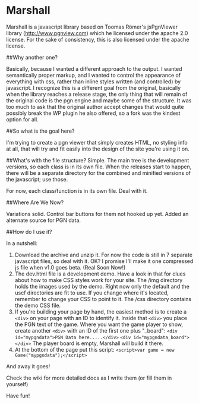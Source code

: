 # Marshall

Marshall is a javascript library based on Toomas R&#246;mer's jsPgnViewer library (http://www.pgnview.com) which he licensed under the apache 2.0
license. For the sake of consistency, this is also licensed under the apache license.

##Why another one?

Basically, because I wanted a different approach to the output. I wanted semantically proper markup, and I wanted to control the appearance of everything with css, rather than inline styles written (and controlled) by javascript. I recognize this is a different goal from the original, basically when the library reaches a release stage, the only thing that will remain of the original code is the pgn engine and maybe some of the structure. It was too much to ask that the original author accept changes that would quite possibly break the WP plugin he also offered, so a fork was the kindest option for all.

##So what is the goal here?

I'm trying to create a pgn viewer that simply creates HTML, no styling info at all, that will try and fit easily into the design of the site you're using it on.

##What's with the file structure?
Simple. The main tree is the development versions, so each class is in its own file. When the releases start to happen, there will be a separate directory for the combined and minified versions of the javascript; use those.

For now, each class/function is in its own file. Deal with it.

##Where Are We Now?

Variations solid. Control bar buttons for them not hooked up yet. Added an alternate source for PGN data.

##How do I use it?

In a nutshell:

1. Download the archive and unzip it. For now the code is still in 7 separate javascript files, so deal with it. OK? I promise I'll make it one compressed js file when v1.0 goes beta. (Real Soon Now!)
2. The dev.html file is a development demo. Have a look in that for clues about how to make CSS styles work for your site. The /img directory holds the images used by the demo. Right now only the default and the uscf directories are fit to use. If you change where it's located, remember to change your CSS to point to it. The /css directory contains the demo CSS file.
3. If you're building your page by hand, the easiest method is to create a `<div>` on your page with an ID to identify it. Inside that `<div>` you place the PGN text of the game. Where you want the game player to show, create another `<div>` with an ID of the first one plus "\_board":
`<div id="mypgndata">PGN Data here.....</div>`
`<div id="mypgndata_board"></div>`
The player board is empty, Marshall will build it there.
4. At the bottom of the page put this script:
`<script>var game = new Game("mypgndata");</script>`

And away it goes!

Check the wiki for more detailed docs as I write them (or fill them in yourself)

Have fun!
